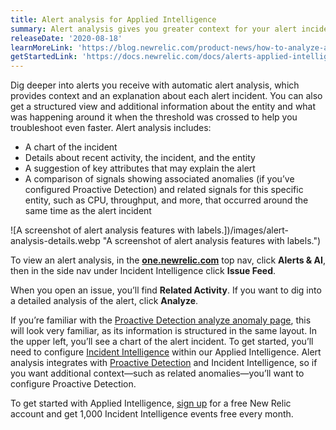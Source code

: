 ```yaml
---
title: Alert analysis for Applied Intelligence
summary: Alert analysis gives you greater context for your alert incidents and notifications.
releaseDate: '2020-08-18'
learnMoreLink: 'https://blog.newrelic.com/product-news/how-to-analyze-alert-violations/'
getStartedLink: 'https://docs.newrelic.com/docs/alerts-applied-intelligence/applied-intelligence'
---
```


Dig deeper into alerts you receive with automatic alert analysis, which provides context and an explanation about each alert incident. You can also get a structured view and additional information about the entity and what was happening around it when the threshold was crossed to help you troubleshoot even faster. Alert analysis includes:

- A chart of the incident
- Details about recent activity, the incident, and the entity
- A suggestion of key attributes that may explain the alert
- A comparison of signals showing associated anomalies (if you’ve configured Proactive Detection) and related signals for this specific entity, such as CPU, throughput, and more, that occurred around the same time as the alert incident

![A screenshot of alert analysis features with labels.])/images/alert-analysis-details.webp "A screenshot of alert analysis features with labels.")

To view an alert analysis, in the **[one.newrelic.com](https://one.newrelic.com/all-capabilities)** top nav, click **Alerts & AI**, then in the side nav under Incident Intelligence click **Issue Feed**.

When you open an issue, you’ll find **Related Activity**. If you want to dig into a detailed analysis of the alert, click **Analyze**.

If you’re familiar with the [Proactive Detection analyze anomaly page](https://blog.newrelic.com/product-news/new-capabilities-proactive-detection/), this will look very familiar, as its information is structured in the same layout. In the upper left, you’ll see a chart of the alert incident. To get started, you’ll need to configure [Incident Intelligence](/docs/alerts-applied-intelligence/applied-intelligence/incident-intelligence/get-started-incident-intelligence) within our Applied Intelligence. Alert analysis integrates with [Proactive Detection](/docs/alerts-applied-intelligence/applied-intelligence/proactive-detection/proactive-detection-applied-intelligence) and Incident Intelligence, so if you want additional context—such as related anomalies—you’ll want to configure Proactive Detection.

To get started with Applied Intelligence, [sign up](https://newrelic.com/signup) for a free New Relic account and get 1,000 Incident Intelligence events free every month.

